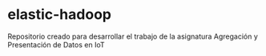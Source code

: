 # elastic-hadoop
Repositorio creado para desarrollar el trabajo de la asignatura Agregación y Presentación de Datos en IoT
